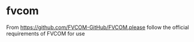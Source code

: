 # fvcom
From https://github.com/FVCOM-GitHub/FVCOM.please follow the official requirements of FVCOM for use
